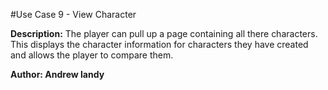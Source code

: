 #Use Case 9 - View Character

**Description:** The player can pull up a page containing all there characters. This displays the character information for characters they have created and allows the player to compare them.
 
**Author: Andrew landy**
